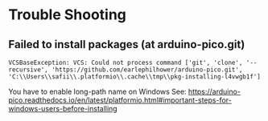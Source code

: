 # Trouble Shooting

## Failed to install packages (at arduino-pico.git)
```error
VCSBaseException: VCS: Could not process command ['git', 'clone', '--recursive', 'https://github.com/earlephilhower/arduino-pico.git', 'C:\\Users\\safii\\.platformio\\.cache\\tmp\\pkg-installing-l4vwgb1f']
```
You have to enable long-path name on Windows
See: https://arduino-pico.readthedocs.io/en/latest/platformio.html#important-steps-for-windows-users-before-installing
